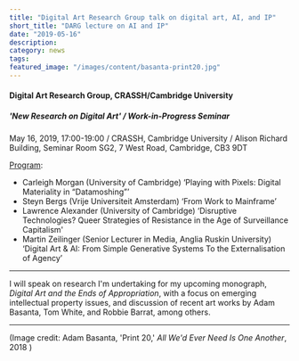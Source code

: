 ```yaml
---
title: "Digital Art Research Group talk on digital art, AI, and IP"
short_title: "DARG lecture on AI and IP"
date: "2019-05-16"
description:
category: news
tags:
featured_image: "/images/content/basanta-print20.jpg"
---
```

#### Digital Art Research Group, CRASSH/Cambridge University
##### 'New Research on Digital Art' / Work-in-Progress Seminar

May 16, 2019, 17:00-19:00 / CRASSH, Cambridge University / Alison Richard Building, Seminar Room SG2, 7 West Road, Cambridge, CB3 9DT

[Program](http://www.crassh.cam.ac.uk/programmes/digital-art):
- Carleigh Morgan (University of Cambridge)
‘Playing with Pixels: Digital Materiality in “Datamoshing”’
- Steyn Bergs (Vrije Universiteit Amsterdam)
‘From Work to Mainframe’
- Lawrence Alexander (University of Cambridge)
‘Disruptive Technologies? Queer Strategies of Resistance in the Age of Surveillance Capitalism'
- Martin Zeilinger (Senior Lecturer in Media, Anglia Ruskin University)
‘Digital Art & AI: From Simple Generative Systems To the Externalisation of Agency’

---

I will speak on research I'm undertaking for my upcoming monograph, _Digital Art and the Ends of Appropriation_, with a focus on emerging intellectual property issues, and discussion of recent art works by Adam Basanta, Tom White, and Robbie Barrat, among others.

---

(Image credit: Adam Basanta, 'Print 20,' _All We'd Ever Need Is One Another_, 2018 )
